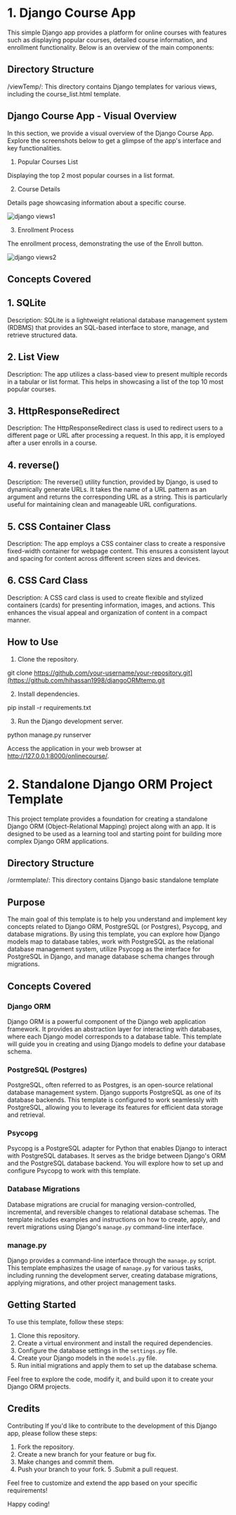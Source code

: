 # 1. Django Course App
This simple Django app provides a platform for online courses with features such as displaying popular courses, detailed course information, and enrollment functionality. Below is an overview of the main components:

## Directory Structure
/viewTemp/: This directory contains Django templates for various views, including the course_list.html template.

## Django Course App - Visual Overview
In this section, we provide a visual overview of the Django Course App. Explore the screenshots below to get a glimpse of the app's interface and key functionalities.

1. Popular Courses List

Displaying the top 2 most popular courses in a list format.

2. Course Details

Details page showcasing information about a specific course.

![django views1](https://github.com/hihassan1998/djangoORMtemp/assets/150392365/9a6e6df4-94f0-44b6-9a67-c9269de18cbb)


3. Enrollment Process

The enrollment process, demonstrating the use of the Enroll button.

![django views2](https://github.com/hihassan1998/djangoORMtemp/assets/150392365/3c9a106e-7fc4-45b8-a09c-f11df38b1c9c)

## Concepts Covered
##  1. SQLite
Description: SQLite is a lightweight relational database management system (RDBMS) that provides an SQL-based interface to store, manage, and retrieve structured data.
## 2. List View
Description: The app utilizes a class-based view to present multiple records in a tabular or list format. This helps in showcasing a list of the top 10 most popular courses.
##  3. HttpResponseRedirect
Description: The HttpResponseRedirect class is used to redirect users to a different page or URL after processing a request. In this app, it is employed after a user enrolls in a course.
## 4. reverse()
Description: The reverse() utility function, provided by Django, is used to dynamically generate URLs. It takes the name of a URL pattern as an argument and returns the corresponding URL as a string. This is particularly useful for maintaining clean and manageable URL configurations.
##  5. CSS Container Class
Description: The app employs a CSS container class to create a responsive fixed-width container for webpage content. This ensures a consistent layout and spacing for content across different screen sizes and devices.
##  6. CSS Card Class
Description: A CSS card class is used to create flexible and stylized containers (cards) for presenting information, images, and actions. This enhances the visual appeal and organization of content in a compact manner.

##  How to Use
1. Clone the repository.

git clone https://github.com/your-username/your-repository.git](https://github.com/hihassan1998/djangoORMtemp.git

2. Install dependencies.

pip install -r requirements.txt

3. Run the Django development server.

python manage.py runserver

Access the application in your web browser at http://127.0.0.1:8000/onlinecourse/.

# 2. Standalone Django ORM Project Template

This project template provides a foundation for creating a standalone Django ORM (Object-Relational Mapping) project along with an app. It is designed to be used as a learning tool and starting point for building more complex Django ORM applications.

## Directory Structure
/ormtemplate/: This directory contains Django basic standalone template 

## Purpose

The main goal of this template is to help you understand and implement key concepts related to Django ORM, PostgreSQL (or Postgres), Psycopg, and database migrations. By using this template, you can explore how Django models map to database tables, work with PostgreSQL as the relational database management system, utilize Psycopg as the interface for PostgreSQL in Django, and manage database schema changes through migrations.

## Concepts Covered

### Django ORM

Django ORM is a powerful component of the Django web application framework. It provides an abstraction layer for interacting with databases, where each Django model corresponds to a database table. This template will guide you in creating and using Django models to define your database schema.

### PostgreSQL (Postgres)

PostgreSQL, often referred to as Postgres, is an open-source relational database management system. Django supports PostgreSQL as one of its database backends. This template is configured to work seamlessly with PostgreSQL, allowing you to leverage its features for efficient data storage and retrieval.

### Psycopg

Psycopg is a PostgreSQL adapter for Python that enables Django to interact with PostgreSQL databases. It serves as the bridge between Django's ORM and the PostgreSQL database backend. You will explore how to set up and configure Psycopg to work with this template.

### Database Migrations

Database migrations are crucial for managing version-controlled, incremental, and reversible changes to relational database schemas. The template includes examples and instructions on how to create, apply, and revert migrations using Django's `manage.py` command-line interface.

### manage.py

Django provides a command-line interface through the `manage.py` script. This template emphasizes the usage of `manage.py` for various tasks, including running the development server, creating database migrations, applying migrations, and other project management tasks.

## Getting Started

To use this template, follow these steps:

1. Clone this repository.
2. Create a virtual environment and install the required dependencies.
3. Configure the database settings in the `settings.py` file.
4. Create your Django models in the `models.py` file.
5. Run initial migrations and apply them to set up the database schema.

Feel free to explore the code, modify it, and build upon it to create your Django ORM projects.

## Credits

Contributing
If you'd like to contribute to the development of this Django app, please follow these steps:

1. Fork the repository.
2. Create a new branch for your feature or bug fix.
3. Make changes and commit them.
4. Push your branch to your fork.
5 .Submit a pull request.

Feel free to customize and extend the app based on your specific requirements!

Happy coding!
